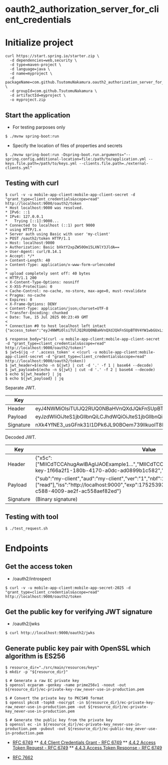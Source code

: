 # oauth2_authorization_server_for_client_credentials

# Initialize project
```
curl https://start.spring.io/starter.zip \
  -d dependencies=web,security \
  -d type=maven-project \
  -d language=java \
  -d name=myproject \
  -d packageName=com.github.TsutomuNakamura.oauth2_authorization_server_for_client_credentials \
  -d groupId=com.github.TsutomuNakamura \
  -d artifactId=myproject \
  -o myproject.zip
```

## Start the application
* For testing parposes only
```
$ ./mvnw spring-boot:run
```

* Specify the location of files of properties and secrets
```
$ ./mvnw spring-boot:run -Dspring-boot.run.arguments="--spring.config.additional-location=file:/path/to/application.yml --keys.file.path=/path/to/keys.yml --clients.file.path=./external-clients.yml"
```

## Testing with curl

```
$ curl -v -u mobile-app-client:mobile-app-client-secret -d "grant_type=client_credentials&scope=read" http://localhost:9000/oauth2/token
* Host localhost:9000 was resolved.
* IPv6: ::1
* IPv4: 127.0.0.1
*   Trying [::1]:9000...
* Connected to localhost (::1) port 9000
* using HTTP/1.x
* Server auth using Basic with user 'my-client'
> POST /oauth2/token HTTP/1.1
> Host: localhost:9000
> Authorization: Basic bXktY2xpZW50Om15LXNlY3JldA==
> User-Agent: curl/8.14.1
> Accept: */*
> Content-Length: 40
> Content-Type: application/x-www-form-urlencoded
>
* upload completely sent off: 40 bytes
< HTTP/1.1 200
< X-Content-Type-Options: nosniff
< X-XSS-Protection: 0
< Cache-Control: no-cache, no-store, max-age=0, must-revalidate
< Pragma: no-cache
< Expires: 0
< X-Frame-Options: DENY
< Content-Type: application/json;charset=UTF-8
< Transfer-Encoding: chunked
< Date: Tue, 15 Jul 2025 00:23:49 GMT
<
* Connection #0 to host localhost left intact
{"access_token":"eyJ4NWMiOlsiTUlJQ2RUQ0NBaHVnQXdJQkFnSUpBT0V4YW1wbGUxLi4uIiwiTUlJQ2RUQ0NBaHVnQXdJQkFnSUpBT0V4YW1wbGUyLi4uIl0sImtpZCI6ImVjLWtleS0xZjY2YTJmMS0xODBiLTQxNzAtYTBkYy1hZDA4OTliMWM1ODIiLCJ0eXAiOiJKV1QiLCJhbGciOiJFUzI1NiJ9.eyJzdWIiOiJteS1jbGllbnQiLCJhdWQiOiJteS1jbGllbnQiLCJ2ZXIiOiIxIiwibmJmIjoxNzUyNTM5MDI5LCJzY29wZSI6WyJyZWFkIl0sImlzcyI6Imh0dHA6Ly9sb2NhbGhvc3Q6OTAwMCIsImV4cCI6MTc1MjUzOTMyOSwiaWF0IjoxNzUyNTM5MDI5LCJqdGkiOiIwZTFjODFhOS1jNTg4LTQwMDktYWUyZi1hYzU1OGFlZjgyZWQifQ.nXk4YfNE3_usGFnk31I1DPk6JL90BOem739llkuolT8FnNIT_m00dvQe402RqjNJ88H4dTlBkoqVsPQLR1E91A","scope":"read","token_type":"Bearer","expires_in":299}
```

```
$ response_body="$(curl -u mobile-app-client:mobile-app-client-secret -d "grant_type=client_credentials&scope=read" http://localhost:9000/oauth2/token)"
$ jwt=$(jq -r '.access_token' < <(curl -u mobile-app-client:mobile-app-client-secret -d "grant_type=client_credentials&scope=read" http://localhost:9000/oauth2/token))
$ jwt_header=$(echo -n ${jwt} | cut -d '.' -f 1 | base64 --decode)
$ jwt_payload=$(echo -n ${jwt} | cut -d '.' -f 2 | base64 --decode)
$ echo ${jwt_header} | jq
$ echo ${jwt_payload} | jq
```

Separate JWT.

| Key | Value |
| ---- | ---- |
| Header | eyJ4NWMiOlsiTUlJQ2RUQ0NBaHVnQXdJQkFnSUpBT0V4YW1wbGUxLi4uIiwiTUlJQ2RUQ0NBaHVnQXdJQkFnSUpBT0V4YW1wbGUyLi4uIl0sImtpZCI6ImVjLWtleS0xZjY2YTJmMS0xODBiLTQxNzAtYTBkYy1hZDA4OTliMWM1ODIiLCJ0eXAiOiJKV1QiLCJhbGciOiJFUzI1NiJ9 |
| Payload | eyJzdWIiOiJteS1jbGllbnQiLCJhdWQiOiJteS1jbGllbnQiLCJ2ZXIiOiIxIiwibmJmIjoxNzUyNTM5MDI5LCJzY29wZSI6WyJyZWFkIl0sImlzcyI6Imh0dHA6Ly9sb2NhbGhvc3Q6OTAwMCIsImV4cCI6MTc1MjUzOTMyOSwiaWF0IjoxNzUyNTM5MDI5LCJqdGkiOiIwZTFjODFhOS1jNTg4LTQwMDktYWUyZi1hYzU1OGFlZjgyZWQifQ |
| Signature | nXk4YfNE3_usGFnk31I1DPk6JL90BOem739llkuolT8FnNIT_m00dvQe402RqjNJ88H4dTlBkoqVsPQLR1E91A |


Decoded JWT.

| Key | Value |
| ---- | ---- |
| Header | {"x5c":["MIICdTCCAhugAwIBAgIJAOExample1...","MIICdTCCAhugAwIBAgIJAOExample2..."],"kid":"ec-key-1f66a2f1-180b-4170-a0dc-ad0899b1c582","typ":"JWT","alg":"ES256"} |
| Payload | {"sub":"my-client","aud":"my-client","ver":"1","nbf":1752539029,"scope":["read"],"iss":"http://localhost:9000","exp":1752539329,"iat":1752539029,"jti":"0e1c81a9-c588-4009-ae2f-ac558aef82ed"} |
| Signature | (Binary signature) |

## Testing with tool

```
$ ./test_request.sh
```

# Endpoints

## Get the access token

* /oauth2/introspect
```
$ curl -v -u mobile-app-client:mobile-app-secret-2025 -d "grant_type=client_credentials&scope=read" http://localhost:9000/oauth2/token
```

## Get the public key for verifying JWT signature

* /oauth2/jwks
```
$ curl http://localhost:9000/oauth2/jwks
```

## Generate public key pair with OpenSSL which algorithm is ES256

```
$ resource_dir="./src/main/resources/keys"
$ mkdir -p "${resource_dir}"

$ # Generate a raw EC private key
$ openssl ecparam -genkey -name prime256v1 -noout -out ${resource_dir}/ec-private-key-raw_never-use-in-production.pem

$ # Convert the private key to PKCS#8 format
$ openssl pkcs8 -topk8 -nocrypt -in ${resource_dir}/ec-private-key-raw_never-use-in-production.pem -out ${resource_dir}/ec-private-key_never-use-in-production.pem

$ # Generate the public key from the private key
$ openssl ec -in ${resource_dir}/ec-private-key_never-use-in-production.pem -pubout -out ${resource_dir}/ec-public-key_never-use-in-production.pem
```

* [RFC 6749](https://datatracker.ietf.org/doc/html/rfc6749)
** [4.4 Client Credentials Grant - RFC 6749](https://datatracker.ietf.org/doc/html/rfc6749#section-4.4)
** [4.4.2 Access Token Request - RFC 6749](https://datatracker.ietf.org/doc/html/rfc6749#section-4.4.2)
** [4.4.3 Access Token Response - RFC 6749](https://datatracker.ietf.org/doc/html/rfc6749#section-4.4.3)

* [RFC 7662](https://datatracker.ietf.org/doc/html/rfc7662)

